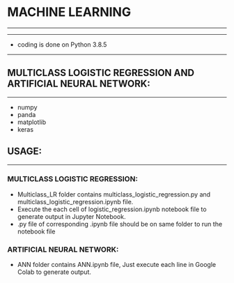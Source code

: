 # MACHINE LEARNING
***
***
* coding is done on Python 3.8.5
***

## MULTICLASS LOGISTIC REGRESSION AND ARTIFICIAL NEURAL NETWORK:
***
* numpy 
* panda
* matplotlib
* keras

## USAGE:
***
### MULTICLASS LOGISTIC REGRESSION:
* Multiclass_LR folder contains multiclass_logistic_regression.py and multiclass_logistic_regression.ipynb file.
* Execute the each cell of  logistic_regression.ipynb notebook file to generate output in Jupyter Notebook.
* .py file of corresponding .ipynb file should be on same folder to run the notebook file

### ARTIFICIAL NEURAL NETWORK:
* ANN folder contains ANN.ipynb file, Just execute each line in Google Colab to generate output.

